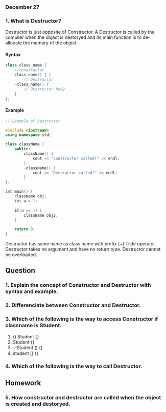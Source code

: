 ### December 27

### 1. What is Destructor? 
Destructor is just opposite of Constructor. A Destructor is called by the compiler when the object is destoryed and its main function is to de-allocate the memory of the object. 

#### Syntax

```cpp
class class_name {
    //constructor
    class_name() { }
        // Destructor
    ~class_name() {
        // Destructor body
    }
};
``` 

#### Example

```cpp
// Example of Destructor

#include <iostream>
using namespace std;

class className {
    public:
        className() {
            cout << "Constructor called!" << endl;
        }
        ~className() {
            cout << "Destructor called!" << endl;
        }
};

int main() {
    className obj;
    int a = 1;
    
    if(a == 1) {
        className obj2;
    }

    return 0;
}
```

Destructor has same name as class name with prefix (~) Tilde operator. Destructor takes no argument and have no return type. Destructor cannot be overloaded.

## Question

### 1. Explain the concept of Constructor and Destructor with syntax and example.
### 2. Differenciate between Constructor and Destructor.
### 3. Which of the following is the way to access Constructor if classname is Student.
1. () Student {}
1. Student {}
1. ✅Student () {} 
1. student () {}

### 4. Which of the following is the way to call Destructor.

## Homework

### 5. How constructor and destructor are called when the object is created and destoryed.
